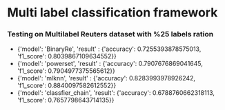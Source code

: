 # Multi label classification framework

### Testing on Multilabel Reuters dataset with %25 labels ration

- {'model': 'BinaryRe', 'result'       : {'accuracy': 0.7255393878575013, 'f1_score': 0.8039867109634552}}
- {'model': 'powerset', 'result'       : {'accuracy': 0.7907676869041645, 'f1_score': 0.7904977375565612}}
- {'model': 'mlknn', 'result'          : {'accuracy': 0.8283993978926242, 'f1_score': 0.8840097582612552}}
- {'model': 'classfier_chain', 'result': {'accuracy': 0.6788760662318113, 'f1_score': 0.7657798643714135}}
